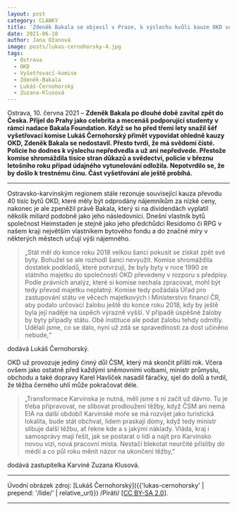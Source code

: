 ```yaml
---
layout: post
category: CLANKY
title: 'Zdeněk Bakala se objevil v Praze, k výslechu kvůli kauze OKD se ale nechystá'
date: 2021-06-10
author: Jana Ožanová
image: posts/lukas-cernohorsky-4.jpg
tags:					
  - Ostrava
  - OKD
  - Vyšetřovací-komise
  - Zdeněk-Bakala
  - Lukáš-Černohorský
  - Zuzana-Klusová
---
```


Ostrava, 10. června 2021 – **Zdeněk Bakala po dlouhé době zavítal zpět do Česka. Přijel do Prahy jako celebrita a mecenáš podporující studenty v rámci nadace Bakala Foundation. Když se ho před třemi lety snažil šéf vyšetřovací komise Lukáš Černohorský přimět vypovídat ohledně kauzy OKD, Zdeněk Bakala se nedostavil. Přesto tvrdí, že má svědomí čisté. Policie ho dodnes k výslechu nepředvedla a už ani nepředvede. Přestože komise shromáždila tisíce stran důkazů a svědectví, policie v březnu letošního roku případ údajného vytunelování odložila. Nepotvrdilo se, že by došlo k trestnému činu. Část vyšetřování ale ještě probíhá.**

<hr />

Ostravsko-karvinským regionem stále rezonuje související kauza převodu 40 tisíc bytů OKD, které měly být odprodány nájemníkům za nízké ceny, nakonec je ale zpeněžil právě Bakala, který si na dividendách vyplatil několik miliard podobně jako jeho následovníci. Dnešní vlastník bytů společnost Heimstaden je stejně jako jeho předchůdci Residomo či RPG v našem kraji největším vlastníkem bytového fondu a do značné míry v některých městech určují výši nájemného.

> „Stát měl do konce roku 2018 velkou šanci pokusit se získat zpět své byty. Bohužel se ale rozhodl šanci nevyužít. Komise shromáždila dostatek podkladů, které potvrzují, že byly byty v roce 1990 ze státního majetku do společnosti OKD převedeny v rozporu s předpisy. Podle právních analýz, které si komise nechala zpracovat, mohl být tedy převod majetku neplatný. Komise tedy požádala Úřad pro zastupování státu ve věcech majetkových i Ministerstvo financí ČR, aby podalo určovací žalobu ještě do konce roku 2018, kdy by ještě byla její naděje na úspěch výrazně vyšší. V případě úspěšné žaloby by byty připadly státu. Obě instituce ale podat žalobu tehdy odmítly. Udělali jsme, co se dalo, nyní už zdá se spravedlnosti za dost učiněno nebude,“

dodává Lukáš Černohorský.

OKD už provozuje jediný činný důl ČSM, který má skončit příští rok. Včera ovšem jako ostatně před každými sněmovními volbami, ministr průmyslu, obchodu a také dopravy Karel Havlíček nasadil fáračky, sjel do dolů a tvrdil, že těžba černého uhlí může pokračovat déle.

> „Transformace Karvinska je nutná, měli jsme s ní začít už dávno. Tu je třeba připravovat, ne slibovat prodloužení těžby, když ČSM ani nemá EIA na další období! Karvinské moře se má rozvíjet jako turistická lokalita, bude stát obchvat, lidem praskají domy, když tedy ministr slibuje další těžbu, ať řekne kde a s jakými náklady. Vláda, kraj i samosprávy mají řešit, jak se postarat o lidi a najít pro Karvinsko novou vizi, nová pracovní místa. Nestačí blekotat neurčité přísliby do médií a co půl roku měnit názor na ukončení těžby,"

dodává zastupitelka Karviné Zuzana Klusová.

---

Úvodní obrázek zdroj: [Lukáš Černohorský]({{'lukas-cernohorsky' | prepend: '/lide/' | relative_url}}) /Piráti/ \[[CC BY-SA 2.0](https://creativecommons.org/licenses/by-sa/2.0/deed.cs)\].

- - -
